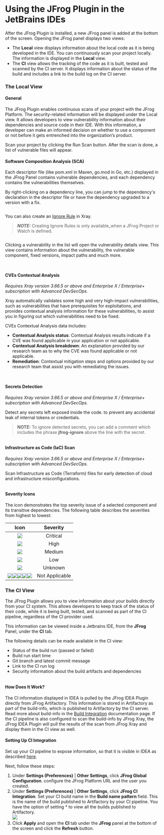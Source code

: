 # Using the JFrog Plugin in the JetBrains IDEs

After the JFrog Plugin is installed, a new JFrog panel is added at the bottom of the screen. Opening the JFrog panel displays two views:

* The **Local** view displays information about the local code as it is being developed in the IDE. You can continuously scan your project locally. The information is displayed in the **Local** view.
* The **CI** view allows the tracking of the code as it is built, tested and scanned by the CI server. It displays information about the status of the build and includes a link to the build log on the CI server.

### The Local View

#### General

The JFrog Plugin enables continuous scans of your project with the JFrog Platform. The security-related information will be displayed under the Local view. It allows developers to view vulnerability information about their dependencies and source code in their IDE. With this information, a developer can make an informed decision on whether to use a component or not before it gets entrenched into the organization’s product.

Scan your project by clicking the Run Scan button. After the scan is done, a list of vulnerable files will appear.

#### Software Composition Analysis (SCA)

Each descriptor file (like pom.xml in Maven, go.mod in Go, etc.) displayed in the JFrog Panel contains vulnerable dependencies, and each dependency contains the vulnerabilities themselves.

By right-clicking on a dependency line, you can jump to the dependency's declaration in the descriptor file or have the dependency upgraded to a version with a fix.

<figure><img src="../../.gitbook/assets/jump-to-descriptor.png" alt=""><figcaption></figcaption></figure>

You can also create an [Ignore Rule](https://jfrog.com/help/r/jfrog-security-documentation/ignore-rules) in Xray.

> _**NOTE:**_ Creating Ignore Rules is only available\_when a JFrog Project or Watch is defined.

<div align="left">

<figure><img src="../../.gitbook/assets/create-ignore-rule.png" alt=""><figcaption></figcaption></figure>

</div>

Clicking a vulnerability in the list will open the vulnerability details view. This view contains information about the vulnerability, the vulnerable component, fixed versions, impact paths and much more.

<figure><img src="../../.gitbook/assets/vuln-details.png" alt=""><figcaption></figcaption></figure>

<figure><img src="../../.gitbook/assets/vuln-impact-graph.png" alt=""><figcaption></figcaption></figure>

#### CVEs Contextual Analysis

_Requires Xray version 3.66.5 or above and Enterprise X / Enterprise+ subscription with Advanced DevSecOps._

Xray automatically validates some high and very high-impact vulnerabilities, such as vulnerabilities that have prerequisites for exploitations, and provides contextual analysis information for these vulnerabilities, to assist you in figuring out which vulnerabilities need to be fixed.

CVEs Contextual Analysis data includes:

* **Contextual Analysis status**: Contextual Analysis results indicate if a CVE was found applicable in your application or not applicable.
* **Contextual Analysis breakdown**: An explanation provided by our research team as to why the CVE was found applicable or not applicable.
* **Remediation**: Contextual mitigation steps and options provided by our research team that assist you with remediating the issues.

<figure><img src="../../.gitbook/assets/not-applicable.png" alt=""><figcaption></figcaption></figure>

<figure><img src="../../.gitbook/assets/applicable.png" alt=""><figcaption></figcaption></figure>

#### Secrets Detection

_Requires Xray version 3.66.5 or above and Enterprise X / Enterprise+ subscription with Advanced DevSecOps._

Detect any secrets left exposed inside the code. to prevent any accidental leak of internal tokens or credentials.

> **NOTE:** To ignore detected secrets, you can add a comment which includes the phrase **jfrog-ignore** above the line with the secret.

<figure><img src="../../.gitbook/assets/secrets (1).png" alt=""><figcaption></figcaption></figure>

#### Infrastructure as Code (IaC) Scan

_Requires Xray version 3.66.5 or above and Enterprise X / Enterprise+ subscription with Advanced DevSecOps._

Scan Infrastructure as Code (Terraform) files for early detection of cloud and infrastructure misconfigurations.

<figure><img src="../../.gitbook/assets/iac (1).png" alt=""><figcaption></figcaption></figure>

#### Severity Icons

The icon demonstrates the top severity issue of a selected component and its transitive dependencies. The following table describes the severities from highest to lowest:

|                                                                                                                                   Icon                                                                                                                                  |    Severity    |
| :---------------------------------------------------------------------------------------------------------------------------------------------------------------------------------------------------------------------------------------------------------------------: | :------------: |
|                                                                                                                ![](../../.gitbook/assets/Critical.png)                                                                                                               |    Critical    |
|                                                                                                                  ![](../../.gitbook/assets/High.png)                                                                                                                 |      High      |
|                                                                                                                 ![](../../.gitbook/assets/Medium.png)                                                                                                                |     Medium     |
|                                                                                                                  ![](../../.gitbook/assets/Low.png)                                                                                                                  |       Low      |
|                                                                                                                ![](../../.gitbook/assets/Unknown.png)                                                                                                                |     Unknown    |
| ![](../../.gitbook/assets/notApplicableCritical.png)![](../../.gitbook/assets/notApplicableHigh.png)![](../../.gitbook/assets/notApplicableLow.png)![](../../.gitbook/assets/notApplicableMedium.png)![](../../.gitbook/assets/notApplicableUnknown.png) | Not Applicable |

### The CI View

The JFrog Plugin allows you to view information about your builds directly from your CI system. This allows developers to keep track of the status of their code, while it is being built, tested, and scanned as part of the CI pipeline, regardless of the CI provider used.

This information can be viewed inside a Jetbrains IDE, from the **JFrog** Panel, under the **CI** tab.

The following details can be made available in the CI view:

* Status of the build run (passed or failed)
* Build run start time
* Git branch and latest commit message
* Link to the CI run log
* Security information about the build artifacts and dependencies

<figure><img src="../../.gitbook/assets/ci-view.png" alt=""><figcaption></figcaption></figure>

#### How Does It Work?

The CI information displayed in IDEA is pulled by the JFrog IDEA Plugin directly from JFrog Artifactory. This information is stored in Artifactory as part of the build-info, which is published to Artifactory by the CI server. Read more about build-info in the [Build Integration](https://jfrog.com/help/r/jfrog-integrations-documentation/build-integration) documentation page. If the CI pipeline is also configured to scan the build-info by JFrog Xray, the JFrog IDEA Plugin will pull the results of the scan from JFrog Xray and display them in the CI view as well.

#### Setting Up CI Integration

Set up your CI pipeline to expose information, so that it is visible in IDEA as described [here](https://jfrog.com/help/r/jfrog-integrations-documentation/setting-up-ci-integration).

Next, follow these steps:

1. Under **Settings (Preferences)** | **Other Settings**, click **JFrog Global Configuration**. configure the JFrog Platform URL and the user you created.
2. Under **Settings (Preferences)** | **Other Settings**, click **JFrog CI Integration**. Set your CI build name in the **Build name pattern** field. This is the name of the build published to Artifactory by your CI pipeline. You have the option of setting \* to view all the builds published to Artifactory.\
   ![](../../.gitbook/assets/ci-settings.png)
3. Click **Apply** and open the **CI** tab under the **JFrog** panel at the bottom of the screen and click the **Refresh** button.
